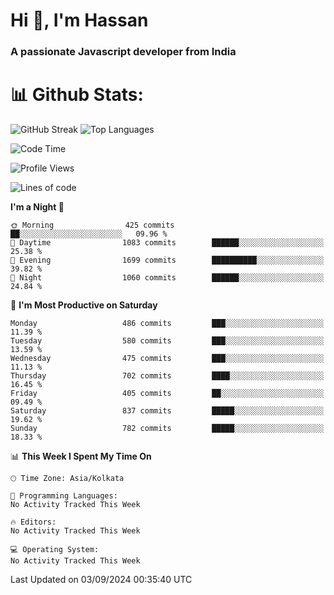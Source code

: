 # Hi 👋, I'm Hassan
### A passionate Javascript developer from India


# 📊 Github Stats:
![GitHub Streak](https://github-readme-streak-stats.herokuapp.com/?user=codeblooded47&theme=dracula&hide_border=false)
![Top Languages](https://github-readme-stats.vercel.app/api/top-langs/?username=codeblooded47&layout=compact&theme=dracula)



<!--START_SECTION:waka-->
![Code Time](http://img.shields.io/badge/Code%20Time-820%20hrs%2030%20mins-blue)

![Profile Views](http://img.shields.io/badge/Profile%20Views-11-blue)

![Lines of code](https://img.shields.io/badge/From%20Hello%20World%20I%27ve%20Written-23.5%20million%20lines%20of%20code-blue)

**I'm a Night 🦉** 

```text
🌞 Morning                425 commits         ██░░░░░░░░░░░░░░░░░░░░░░░   09.96 % 
🌆 Daytime                1083 commits        ██████░░░░░░░░░░░░░░░░░░░   25.38 % 
🌃 Evening                1699 commits        ██████████░░░░░░░░░░░░░░░   39.82 % 
🌙 Night                  1060 commits        ██████░░░░░░░░░░░░░░░░░░░   24.84 % 
```
📅 **I'm Most Productive on Saturday** 

```text
Monday                   486 commits         ███░░░░░░░░░░░░░░░░░░░░░░   11.39 % 
Tuesday                  580 commits         ███░░░░░░░░░░░░░░░░░░░░░░   13.59 % 
Wednesday                475 commits         ███░░░░░░░░░░░░░░░░░░░░░░   11.13 % 
Thursday                 702 commits         ████░░░░░░░░░░░░░░░░░░░░░   16.45 % 
Friday                   405 commits         ██░░░░░░░░░░░░░░░░░░░░░░░   09.49 % 
Saturday                 837 commits         █████░░░░░░░░░░░░░░░░░░░░   19.62 % 
Sunday                   782 commits         █████░░░░░░░░░░░░░░░░░░░░   18.33 % 
```


📊 **This Week I Spent My Time On** 

```text
🕑︎ Time Zone: Asia/Kolkata

💬 Programming Languages: 
No Activity Tracked This Week

🔥 Editors: 
No Activity Tracked This Week

💻 Operating System: 
No Activity Tracked This Week
```


 Last Updated on 03/09/2024 00:35:40 UTC
<!--END_SECTION:waka-->

